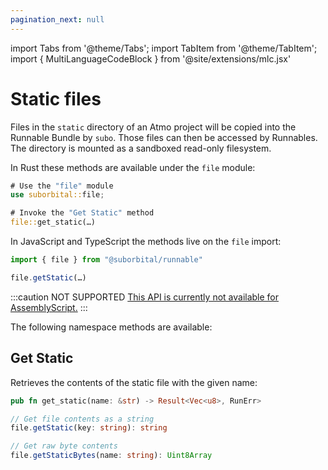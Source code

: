 ```yaml
---
pagination_next: null
---
```


import Tabs from '@theme/Tabs';
import TabItem from '@theme/TabItem';
import { MultiLanguageCodeBlock } from '@site/extensions/mlc.jsx'


# Static files

Files in the `static` directory of an Atmo project will be copied into the Runnable Bundle by `subo`. Those files can then be accessed by Runnables. The directory is mounted as a sandboxed read-only filesystem.

<Tabs groupId="reactr-language">

<TabItem value="rust" label="Rust">

In Rust these methods are available under the `file` module:

```rust
# Use the "file" module
use suborbital::file;

# Invoke the "Get Static" method
file::get_static(…)
```

</TabItem>

<TabItem value="js" label="JavaScript/TypeScripts">

In JavaScript and TypeScript the methods live on the `file` import:

```typescript
import { file } from "@suborbital/runnable"

file.getStatic(…)
```
</TabItem>

<TabItem value="assemblyscript" label="AssemblyScript">

:::caution NOT SUPPORTED
[This API is currently not available for AssemblyScript.](https://github.com/suborbital/reactr/issues/223)
:::

</TabItem>

</Tabs>

The following namespace methods are available:

## Get Static

Retrieves the contents of the static file with the given name:

<MultiLanguageCodeBlock>

```rust
pub fn get_static(name: &str) -> Result<Vec<u8>, RunErr>
```

```typescript
// Get file contents as a string
file.getStatic(key: string): string

// Get raw byte contents
file.getStaticBytes(name: string): Uint8Array
```

</MultiLanguageCodeBlock>